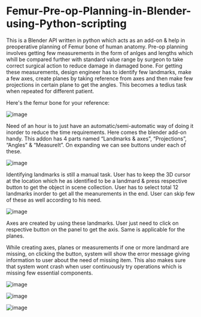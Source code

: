 # Femur-Pre-op-Planning-in-Blender-using-Python-scripting
This is a Blender API written in python which acts as an add-on & help in preoperative planning of Femur bone of human anatomy. Pre-op planning involves getting few measurements in the form of anlges and lengths which whill be compared further with standard value range by surgeon to take correct surgical action to reduce damage in damaged bone. For getting these measurements, design engineer has to identify few landmarks, make a few axes, create planes by taking reference from axes and then make few projections in certain plane to get the angles. This becomes a tedius task when repeated for different patient. 

Here's the femur bone for your reference: 

![image](https://user-images.githubusercontent.com/61643913/119250524-43c38700-bbbe-11eb-9b3d-87a022a0b113.png)

Need of an hour is to just have an automatic/semi-automatic way of doing it inorder to reduce the time requirements. Here comes the blender add-on handy. This addon has 4 parts named “Landmarks & axes”, “Projections”, “Angles” &  “MeasureIt”. On expanding we can see buttons under each of these. 

![image](https://user-images.githubusercontent.com/61643913/119250412-8f296580-bbbd-11eb-9f03-1fd833a5018c.png)

Identifying landmarks is still a manual task. User has to keep the 3D cursor at the location which he as identified to be a landmard & press respective button to get the object in scene collection. User has to select total 12 landmarks inorder to get all the meanurements in the end. User can skip few of these as well according to his need. 

![image](https://user-images.githubusercontent.com/61643913/119250420-9e101800-bbbd-11eb-8160-57f8217bcef5.png)  

Axes are created by using these landmarks. User just need to click on respective button on the panel to get the axis. Same is applicable for the planes. 

While creating axes, planes or measurements if one or more landmard are missing, on clicking the button, system will show the error message giving information to user about the need of missing item. This also makes sure that system wont crash when user continuously try operations which is missing few essential components. 

![image](https://user-images.githubusercontent.com/61643913/119252917-53e26300-bbcc-11eb-9df8-80cc51c97bf6.png)


![image](https://user-images.githubusercontent.com/61643913/119250423-a2d4cc00-bbbd-11eb-90b1-4bfa82cebf39.png)


![image](https://user-images.githubusercontent.com/61643913/119250425-a9fbda00-bbbd-11eb-8ae0-6bcc62df15aa.png)
